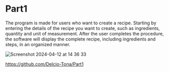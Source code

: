 # Part1

The program is made for users who want to create a recipe. Starting by entering the details of the recipe you want to create, such as ingredients, quantity and unit of measurement. After the user completes the procedure, the software will display the complete recipe, including ingredients and steps, in an organized manner.


![Screenshot 2024-04-12 at 14 36 33](https://github.com/Delcio-Tona/Part1/assets/136386837/95952d77-9f45-4820-92c7-d5310b34bd2e)

https://github.com/Delcio-Tona/Part1
